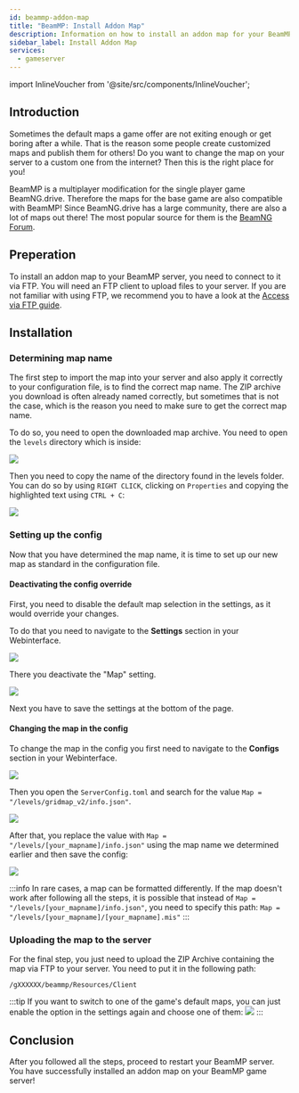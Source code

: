 ```yaml
---
id: beammp-addon-map
title: "BeamMP: Install Addon Map"
description: Information on how to install an addon map for your BeamMP server from ZAP-Hosting - ZAP-Hosting.com documentation
sidebar_label: Install Addon Map
services:
  - gameserver
---
```


import InlineVoucher from '@site/src/components/InlineVoucher';

## Introduction

Sometimes the default maps a game offer are not exiting enough or get boring after a while. That is the reason some people create customized maps and publish them for others! Do you want to change the map on your server to a custom one from the internet? Then this is the right place for you! 

BeamMP is a multiplayer modification for the single player game BeamNG.drive. Therefore the maps for the base game are also compatible with BeamMP!
Since BeamNG.drive has a large community, there are also a lot of maps out there! The most popular source for them is the [BeamNG Forum](https://www.beamng.com/resources/categories/terrains-levels-maps.9/).

<InlineVoucher />

## Preperation

To install an addon map to your BeamMP server, you need to connect to it via FTP. You will need an FTP client to upload files to your server. If you are not familiar with using FTP, we recommend you to have a look at the [Access via FTP guide](https://zap-hosting.com/guides/docs/gameserver-ftpaccess).

## Installation

### Determining map name

The first step to import the map into your server and also apply it correctly to your configuration file, is to find the correct map name.
The ZIP archive you download is often already named correctly, but sometimes that is not the case, which is the reason you need to make sure to get the correct map name.

To do so, you need to open the downloaded map archive. You need to open the `levels` directory which is inside:

![](https://screensaver01.zap-hosting.com/index.php/s/8cGobQaKBJmexwK/preview)

Then you need to copy the name of the directory found in the levels folder. You can do so by using `RIGHT CLICK`, clicking on `Properties` and copying the highlighted text using `CTRL + C`:

![](https://screensaver01.zap-hosting.com/index.php/s/D4AnY5zbfHMgMwR/preview)

### Setting up the config

Now that you have determined the map name, it is time to set up our new map as standard in the configuration file.

#### Deactivating the config override

First, you need to disable the default map selection in the settings, as it would override your changes.

To do that you need to navigate to the **Settings** section in your Webinterface.

![](https://screensaver01.zap-hosting.com/index.php/s/SJ5L6APTFzyZKTC/preview)

There you deactivate the "Map" setting.

![](https://screensaver01.zap-hosting.com/index.php/s/kHSybw6rw5jMaE3/preview)

Next you have to save the settings at the bottom of the page.

#### Changing the map in the config

To change the map in the config you first need to navigate to the **Configs** section in your Webinterface.

![](https://screensaver01.zap-hosting.com/index.php/s/sBj4CFQ3yKmMy8d/preview)

Then you open the `ServerConfig.toml` and search for the value `Map = "/levels/gridmap_v2/info.json"`.

![](https://screensaver01.zap-hosting.com/index.php/s/JQg3EzkszXDrGFQ/preview)

After that, you replace the value with `Map = "/levels/[your_mapname]/info.json"` using the map name we determined earlier and then save the config:

![](https://screensaver01.zap-hosting.com/index.php/s/oNKN34KTAxrSxYX/preview)

:::info
In rare cases, a map can be formatted differently. If the map doesn't work after following all the steps, it is possible that instead of `Map = "/levels/[your_mapname]/info.json"`, you need to specify this path: `Map = "/levels/[your_mapname]/[your_mapname].mis"`
:::

### Uploading the map to the server

For the final step, you just need to upload the ZIP Archive containing the map via FTP to your server.
You need to put it in the following path:

```
/gXXXXXX/beammp/Resources/Client
```

:::tip
If you want to switch to one of the game's default maps, you can just enable the option in the settings again and choose one of them:
![](https://screensaver01.zap-hosting.com/index.php/s/8SSceQj373GQ3sw/preview)
:::

## Conclusion

After you followed all the steps, proceed to restart your BeamMP server. You have successfully installed an addon map on your BeamMP game server!



